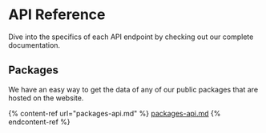 # API Reference

Dive into the specifics of each API endpoint by checking out our complete documentation.

## Packages

We have an easy way to get the data of any of our public packages that are hosted on the website.&#x20;

{% content-ref url="packages-api.md" %}
[packages-api.md](packages-api.md)
{% endcontent-ref %}
